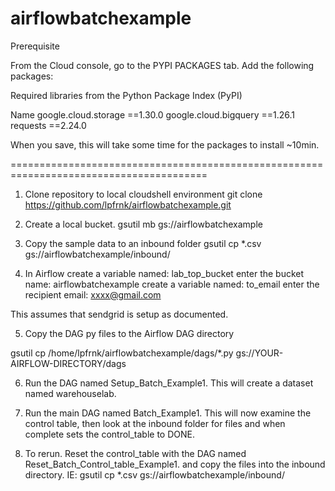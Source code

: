 # airflowbatchexample

Prerequisite 

From the Cloud console, go to the PYPI PACKAGES tab. Add the following packages:

Required libraries from the Python Package Index (PyPI)

Name
google.cloud.storage ==1.30.0
google.cloud.bigquery ==1.26.1
requests ==2.24.0

When you save, this will take some time for the packages to install ~10min.

========================================================================================

1. Clone repository to local cloudshell environment
git clone https://github.com/lpfrnk/airflowbatchexample.git

2. Create a local bucket.
gsutil mb gs://airflowbatchexample

3. Copy the sample data to an inbound folder
gsutil cp *.csv gs://airflowbatchexample/inbound/

4. In Airflow create a variable named: lab_top_bucket
enter the bucket name: airflowbatchexample
create a variable named: to_email
enter the recipient email: xxxx@gmail.com

This assumes that sendgrid is setup as documented.


5. Copy the DAG py files to the Airflow DAG directory

gsutil cp /home/lpfrnk/airflowbatchexample/dags/*.py gs://YOUR-AIRFLOW-DIRECTORY/dags

6. Run the DAG named Setup_Batch_Example1. This will create a dataset named warehouselab.

7. Run the main DAG named Batch_Example1. This will now examine the control table, then look at the inbound folder for files and when complete sets the control_table to DONE.

8. To rerun. Reset the control_table with the DAG named Reset_Batch_Control_table_Example1. and copy the files into the inbound directory. IE: gsutil cp *.csv gs://airflowbatchexample/inbound/


